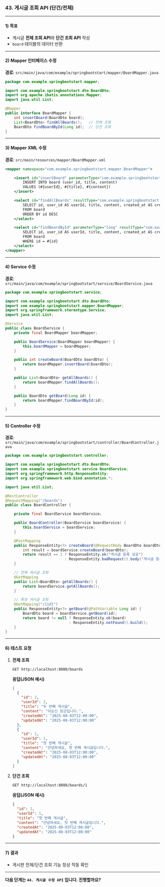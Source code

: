### 43. 게시글 조회 API (단건/전체)

---

#### 1) **목표**

* 게시글 **전체 조회 API**와 **단건 조회 API** 작성
* `board` 테이블의 데이터 반환

---

#### 2) **Mapper 인터페이스 수정**

**경로**: `src/main/java/com/example/springbootstart/mapper/BoardMapper.java`

```java
package com.example.springbootstart.mapper;

import com.example.springbootstart.dto.BoardDto;
import org.apache.ibatis.annotations.Mapper;
import java.util.List;

@Mapper
public interface BoardMapper {
    int insertBoard(BoardDto board);
    List<BoardDto> findAllBoards();   // 전체 조회
    BoardDto findBoardById(Long id);  // 단건 조회
}
```

---

#### 3) **Mapper XML 수정**

**경로**: `src/main/resources/mapper/BoardMapper.xml`

```xml
<mapper namespace="com.example.springbootstart.mapper.BoardMapper">

    <insert id="insertBoard" parameterType="com.example.springbootstart.dto.BoardDto">
        INSERT INTO board (user_id, title, content)
        VALUES (#{userId}, #{title}, #{content})
    </insert>

    <select id="findAllBoards" resultType="com.example.springbootstart.dto.BoardDto">
        SELECT id, user_id AS userId, title, content, created_at AS createdAt, updated_at AS updatedAt
        FROM board
        ORDER BY id DESC
    </select>

    <select id="findBoardById" parameterType="long" resultType="com.example.springbootstart.dto.BoardDto">
        SELECT id, user_id AS userId, title, content, created_at AS createdAt, updated_at AS updatedAt
        FROM board
        WHERE id = #{id}
    </select>
</mapper>
```

---

#### 4) **Service 수정**

**경로**: `src/main/java/com/example/springbootstart/service/BoardService.java`

```java
package com.example.springbootstart.service;

import com.example.springbootstart.dto.BoardDto;
import com.example.springbootstart.mapper.BoardMapper;
import org.springframework.stereotype.Service;
import java.util.List;

@Service
public class BoardService {
    private final BoardMapper boardMapper;

    public BoardService(BoardMapper boardMapper) {
        this.boardMapper = boardMapper;
    }

    public int createBoard(BoardDto boardDto) {
        return boardMapper.insertBoard(boardDto);
    }

    public List<BoardDto> getAllBoards() {
        return boardMapper.findAllBoards();
    }

    public BoardDto getBoard(Long id) {
        return boardMapper.findBoardById(id);
    }
}
```

---

#### 5) **Controller 수정**

**경로**: `src/main/java/com/example/springbootstart/controller/BoardController.java`

```java
package com.example.springbootstart.controller;

import com.example.springbootstart.dto.BoardDto;
import com.example.springbootstart.service.BoardService;
import org.springframework.http.ResponseEntity;
import org.springframework.web.bind.annotation.*;

import java.util.List;

@RestController
@RequestMapping("/boards")
public class BoardController {

    private final BoardService boardService;

    public BoardController(BoardService boardService) {
        this.boardService = boardService;
    }

    @PostMapping
    public ResponseEntity<?> createBoard(@RequestBody BoardDto boardDto) {
        int result = boardService.createBoard(boardDto);
        return result == 1 ? ResponseEntity.ok("게시글 등록 성공")
                           : ResponseEntity.badRequest().body("게시글 등록 실패");
    }

    // 전체 게시글 조회
    @GetMapping
    public List<BoardDto> getAllBoards() {
        return boardService.getAllBoards();
    }

    // 특정 게시글 조회
    @GetMapping("/{id}")
    public ResponseEntity<?> getBoard(@PathVariable Long id) {
        BoardDto board = boardService.getBoard(id);
        return board != null ? ResponseEntity.ok(board)
                             : ResponseEntity.notFound().build();
    }
}
```

---

#### 6) **테스트 요청**

1. **전체 조회**

   ```
   GET http://localhost:8080/boards
   ```

   **응답(JSON 예시)**

   ```json
   [
     {
       "id": 2,
       "userId": 2,
       "title": "두 번째 게시글",
       "content": "이순신 장군입니다.",
       "createdAt": "2025-08-03T12:00:00",
       "updatedAt": "2025-08-03T12:00:00"
     },
     {
       "id": 1,
       "userId": 1,
       "title": "첫 번째 게시글",
       "content": "안녕하세요, 첫 번째 게시글입니다.",
       "createdAt": "2025-08-03T12:00:00",
       "updatedAt": "2025-08-03T12:00:00"
     }
   ]
   ```

2. **단건 조회**

   ```
   GET http://localhost:8080/boards/1
   ```

   **응답(JSON 예시)**

   ```json
   {
     "id": 1,
     "userId": 1,
     "title": "첫 번째 게시글",
     "content": "안녕하세요, 첫 번째 게시글입니다.",
     "createdAt": "2025-08-03T12:00:00",
     "updatedAt": "2025-08-03T12:00:00"
   }
   ```

---

#### 7) **결과**

* 게시판 전체/단건 조회 기능 정상 작동 확인

---

**다음 단계는 `44. 게시글 수정 API` 입니다. 진행할까요?**
